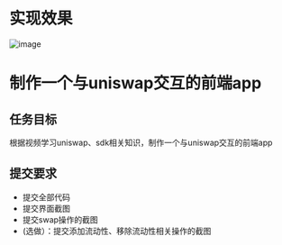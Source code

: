 # 实现效果
![image](https://github.com/user-attachments/assets/c2c2cb52-e686-4a86-964f-0835340da4a9)

# 制作一个与uniswap交互的前端app

## 任务目标
根据视频学习uniswap、sdk相关知识，制作一个与uniswap交互的前端app

## 提交要求
- 提交全部代码
- 提交界面截图
- 提交swap操作的截图
- (选做）：提交添加流动性、移除流动性相关操作的截图

